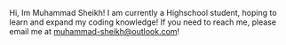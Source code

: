 Hi, Im Muhammad Sheikh!
I am currently a Highschool student, hoping to learn and expand my coding knowledge!
If you need to reach me, please email me at muhammad-sheikh@outlook.com!

<!---
Muhammad-Sheikh/Muhammad-Sheikh is a ✨ special ✨ repository because its `README.md` (this file) appears on your GitHub profile.
You can click the Preview link to take a look at your changes.
--->
